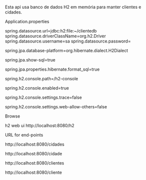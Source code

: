 Esta api usa banco de dados H2 em memória para manter clientes e cidades.

Application.properties

spring.datasource.url=jdbc:h2:file:~/clientedb
spring.datasource.driverClassName=org.h2.Driver
spring.datasource.username=sa
spring.datasource.password=

spring.jpa.database-platform=org.hibernate.dialect.H2Dialect

spring.jpa.show-sql=true

spring.jpa.properties.hibernate.format_sql=true

spring.h2.console.path=/h2-console

spring.h2.console.enabled=true

spring.h2.console.settings.trace=false

spring.h2.console.settings.web-allow-others=false


Browse

h2 web ui http://localhost:8080/h2

URL for end-points

http://localhost:8080/cidades

http://localhost:8080/cidade

http://localhost:8080/clientes

http://localhost:8080/cliente
